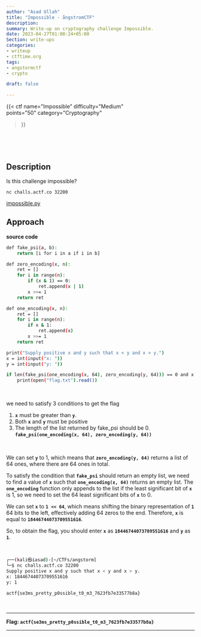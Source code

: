 ```yaml
---
author: "Asad Ullah"
title: "Impossible - ångstromCTF"
description: 
summary: Write-up on cryptography challenge Impossible.
date: 2023-04-27T01:00:24+05:00
Section: write-ups
categories:
- writeup
- ctftime.org
tags:
- angstormctf
- crypto

draft: false

---
```


{{< 
ctf
name="Impossible" 
difficulty="Medium"  
points="50"
category="Cryptography"
>}}

&nbsp;

&nbsp;

## Description

Is this challenge impossible?

`nc challs.actf.co 32200`

[impossible.py](https://files.actf.co/fbb3d3649ac3408c393acd75d08d59c1c52ce87715845251ee34fa212b3dd991/impossible.py)

## Approach

**source code**

```bash
def fake_psi(a, b):
    return [i for i in a if i in b]

def zero_encoding(x, n):
    ret = []
    for i in range(n):
        if (x & 1) == 0:
            ret.append(x | 1)
        x >>= 1
    return ret

def one_encoding(x, n):
    ret = []
    for i in range(n):
        if x & 1:
            ret.append(x)
        x >>= 1
    return ret

print("Supply positive x and y such that x < y and x > y.")
x = int(input("x: "))
y = int(input("y: "))

if len(fake_psi(one_encoding(x, 64), zero_encoding(y, 64))) == 0 and x > y and x > 0 and y > 0:
    print(open("flag.txt").read())
```

&nbsp;

we need to satisfy 3 conditions to get the flag

1. **`x`** must be greater than **`y`**.
2. Both **`x`** and **`y`** must be positive
3. The length of the list returned by fake_psi should be 0.  
**`fake_psi(one_encoding(x, 64), zero_encoding(y, 64))`**  

&nbsp;

We can set **`y`** to 1, which means that **`zero_encoding(y, 64)`** returns a list of 64 ones, where there are 64 ones in total.

To satisfy the condition that **`fake_psi`** should return an empty list, we need to find a value of **`x`** such that **`one_encoding(x, 64)`** returns an empty list. The **`one_encoding`** function only appends to the list if the least significant bit of **`x`** is 1, so we need to set the 64 least significant bits of **`x`** to 0.

We can set **`x`** to **`1 << 64`**, which means shifting the binary representation of **`1`** 64 bits to the left, effectively adding 64 zeros to the end. Therefore, **`x`** is equal to **`18446744073709551616`**.

So, to obtain the flag, you should enter **`x`** as **`18446744073709551616`** and **`y`** as **`1`**.

&nbsp;


```bash
┌──(kali㉿iasad)-[~/CTFs/angstorm]
└─$ nc challs.actf.co 32200
Supply positive x and y such that x < y and x > y.
x: 18446744073709551616
y: 1

actf{se3ms_pretty_p0ssible_t0_m3_7623fb7e33577b8a}
```

&nbsp;

---

**Flag: `actf{se3ms_pretty_p0ssible_t0_m3_7623fb7e33577b8a}`**

---

&nbsp;

&nbsp;
